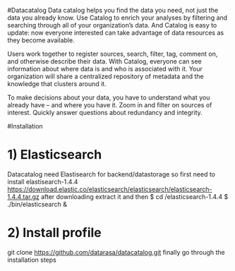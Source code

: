 #Datacatalog
Data catalog helps you find the data you need, not just the data you already know. Use Catalog to enrich your analyses by filtering and searching through all of your organization’s data. And Catalog is easy to update: now everyone interested can take advantage of data resources as they become available.

Users work together to register sources, search, filter, tag, comment on, and otherwise describe their data. With Catalog, everyone can see information about where data is and who is associated with it. Your organization will share a centralized repository of metadata and the knowledge that clusters around it.

To make decisions about your data, you have to understand what you already have – and where you have it. Zoom in and filter on sources of interest. Quickly answer questions about redundancy and integrity.

#Installation
# 1) Elasticsearch
Datacatalog need Elastisearch for backend/datastorage so first need to install elastisearch-1.4.4
https://download.elastic.co/elasticsearch/elasticsearch/elasticsearch-1.4.4.tar.gz
after downloading extract it and then 
$ cd /elasticsearch-1.4.4
$ ./bin/elasticsearch &

# 2) Install profile
git clone https://github.com/datarasa/datacatalog.git
finally go through the installation steps



